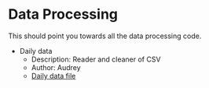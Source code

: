 
# Data Processing

This should point you towards all the data processing code.

* Daily data
   * Description: Reader and cleaner of CSV
   * Author: Audrey
   * [Daily data file](../read.data.R)


